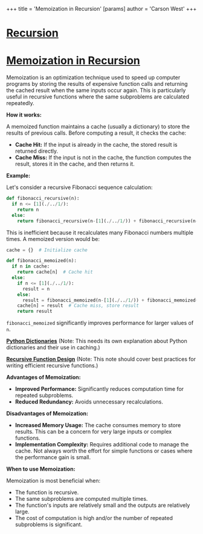 +++
 title = 'Memoization in Recursion'
[params]
	author = 'Carson West'
+++
# [Recursion](./../recursion/)
# [Memoization in Recursion](./../memoization-in-recursion/) 
Memoization is an optimization technique used to speed up computer programs by storing the results of expensive function calls and returning the cached result when the same inputs occur again.  This is particularly useful in recursive functions where the same subproblems are calculated repeatedly.

**How it works:**

A memoized function maintains a cache (usually a dictionary) to store the results of previous calls. Before computing a result, it checks the cache:

* **Cache Hit:** If the input is already in the cache, the stored result is returned directly.
* **Cache Miss:** If the input is not in the cache, the function computes the result, stores it in the cache, and then returns it.


**Example:**

Let's consider a recursive Fibonacci sequence calculation:

```python
def fibonacci_recursive(n):
  if n <= [1](./../1/):
    return n
  else:
    return fibonacci_recursive(n-[1](./../1/)) + fibonacci_recursive(n-[2](./../2/))

```

This is inefficient because it recalculates many Fibonacci numbers multiple times.  A memoized version would be:

```python
cache = {}  # Initialize cache

def fibonacci_memoized(n):
  if n in cache:
    return cache[n]  # Cache hit
  else:
    if n <= [1](./../1/):
      result = n
    else:
      result = fibonacci_memoized(n-[1](./../1/)) + fibonacci_memoized(n-[2](./../2/))
    cache[n] = result  # Cache miss, store result
    return result

```

`fibonacci_memoized` significantly improves performance for larger values of `n`.


**[Python Dictionaries](./../python-dictionaries/)**  (Note: This needs its own explanation about Python dictionaries and their use in caching.)

**[Recursive Function Design](./../recursive-function-design/)** (Note:  This note should cover best practices for writing efficient recursive functions.)


**Advantages of Memoization:**

* **Improved Performance:**  Significantly reduces computation time for repeated subproblems.
* **Reduced Redundancy:** Avoids unnecessary recalculations.

**Disadvantages of Memoization:**

* **Increased Memory Usage:** The cache consumes memory to store results.  This can be a concern for very large inputs or complex functions.
* **Implementation Complexity:** Requires additional code to manage the cache.  Not always worth the effort for simple functions or cases where the performance gain is small.


**When to use Memoization:**

Memoization is most beneficial when:

* The function is recursive.
* The same subproblems are computed multiple times.
* The function's inputs are relatively small and the outputs are relatively large.
* The cost of computation is high and/or the number of repeated subproblems is significant.
